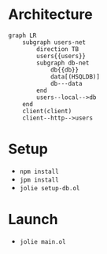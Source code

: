 # Architecture

```mermaid
graph LR
	subgraph users-net
		direction TB
		users{{users}}
		subgraph db-net
			db{{db}}
			data[(HSQLDB)]
			db---data
		end
		users--local-->db
	end
	client(client)
	client--http-->users
```

# Setup
- `npm install`
- `jpm install`
- `jolie setup-db.ol`

# Launch
- `jolie main.ol`
